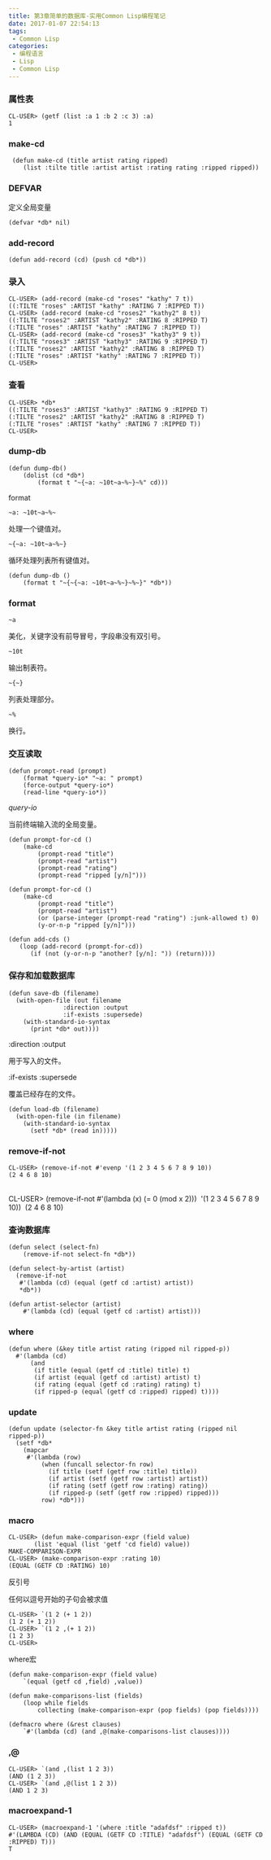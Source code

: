 ```yaml
---
title: 第3章简单的数据库-实用Common Lisp编程笔记
date: 2017-01-07 22:54:13
tags: 
 - Common Lisp
categories: 
 - 编程语言
 - Lisp
 - Common Lisp
---
```

### 属性表

    CL-USER> (getf (list :a 1 :b 2 :c 3) :a)
    1

### make-cd

     (defun make-cd (title artist rating ripped)
        (list :tilte title :artist artist :rating rating :ripped ripped))

### DEFVAR

定义全局变量

    (defvar *db* nil)

### add-record

    (defun add-record (cd) (push cd *db*))

### 录入

    CL-USER> (add-record (make-cd "roses" "kathy" 7 t))
    ((:TILTE "roses" :ARTIST "kathy" :RATING 7 :RIPPED T))
    CL-USER> (add-record (make-cd "roses2" "kathy2" 8 t))
    ((:TILTE "roses2" :ARTIST "kathy2" :RATING 8 :RIPPED T)
    (:TILTE "roses" :ARTIST "kathy" :RATING 7 :RIPPED T))
    CL-USER> (add-record (make-cd "roses3" "kathy3" 9 t))
    ((:TILTE "roses3" :ARTIST "kathy3" :RATING 9 :RIPPED T)
    (:TILTE "roses2" :ARTIST "kathy2" :RATING 8 :RIPPED T)
    (:TILTE "roses" :ARTIST "kathy" :RATING 7 :RIPPED T))
    CL-USER> 

### 查看

    CL-USER> *db*
    ((:TILTE "roses3" :ARTIST "kathy3" :RATING 9 :RIPPED T)
    (:TILTE "roses2" :ARTIST "kathy2" :RATING 8 :RIPPED T)
    (:TILTE "roses" :ARTIST "kathy" :RATING 7 :RIPPED T))
    CL-USER> 

### dump-db

    (defun dump-db()
        (dolist (cd *db*)
            (format t "~{~a: ~10t~a~%~}~%" cd)))


format

    ~a: ~10t~a~%~


处理一个键值对。

    ~{~a: ~10t~a~%~}

循环处理列表所有键值对。

    (defun dump-db ()
        (format t "~{~{~a: ~10t~a~%~}~%~}" *db*))

### format

    ~a

美化，关键字没有前导冒号，字段串没有双引号。

    ~10t

输出制表符。

    ~{~}

列表处理部分。

    ~%

换行。

### 交互读取

    (defun prompt-read (prompt)
        (format *query-io* "~a: " prompt)
        (force-output *query-io*)
        (read-line *query-io*))

*query-io*

当前终端输入流的全局变量。


    (defun prompt-for-cd () 
        (make-cd 
            (prompt-read "title")
            (prompt-read "artist")
            (prompt-read "rating")
            (prompt-read "ripped [y/n]")))
    	     
    (defun prompt-for-cd () 
        (make-cd 
            (prompt-read "title")
            (prompt-read "artist")
            (or (parse-integer (prompt-read "rating") :junk-allowed t) 0)
            (y-or-n-p "ripped [y/n]")))
    
    (defun add-cds ()
       (loop (add-record (prompt-for-cd))
          (if (not (y-or-n-p "another? [y/n]: ")) (return))))     

### 保存和加载数据库

    (defun save-db (filename)
      (with-open-file (out filename
    		       :direction :output
    		       :if-exists :supersede)
        (with-standard-io-syntax
          (print *db* out))))

:direction :output

用于写入的文件。

:if-exists :supersede

覆盖已经存在的文件。


    (defun load-db (filename)
      (with-open-file (in filename)
        (with-standard-io-syntax
          (setf *db* (read in)))))


### remove-if-not

    CL-USER> (remove-if-not #'evenp '(1 2 3 4 5 6 7 8 9 10))
    (2 4 6 8 10)


​    
​    CL-USER> (remove-if-not #'(lambda (x) (= 0 (mod x 2))) 
​    		'(1 2 3 4 5 6 7 8 9 10))
​    (2 4 6 8 10)


### 查询数据库


    (defun select (select-fn)
        (remove-if-not select-fn *db*))
      
    (defun select-by-artist (artist)
      (remove-if-not
       #'(lambda (cd) (equal (getf cd :artist) artist))
       *db*))
       
    (defun artist-selector (artist)
        #'(lambda (cd) (equal (getf cd :artist) artist)))

### where

    (defun where (&key title artist rating (ripped nil ripped-p))
      #'(lambda (cd)
          (and
           (if title (equal (getf cd :title) title) t)
           (if artist (equal (getf cd :artist) artist) t)
           (if rating (equal (getf cd :rating) rating) t)
           (if ripped-p (equal (getf cd :ripped) ripped) t))))

### update

    (defun update (selector-fn &key title artist rating (ripped nil ripped-p))
      (setf *db*
    	(mapcar
    	 #'(lambda (row)
    	     (when (funcall selector-fn row)
    	       (if title (setf (getf row :title) title))
    	       (if artist (setf (getf row :artist) artist))
    	       (if rating (setf (getf row :rating) rating))
    	       (if ripped-p (setf (getf row :ripped) ripped)))
    	     row) *db*)))

### macro

    CL-USER> (defun make-comparison-expr (field value)
    	   (list 'equal (list 'getf 'cd field) value))
    MAKE-COMPARISON-EXPR
    CL-USER> (make-comparison-expr :rating 10)
    (EQUAL (GETF CD :RATING) 10)

反引号

任何以逗号开始的子句会被求值

    CL-USER> `(1 2 (+ 1 2))
    (1 2 (+ 1 2))
    CL-USER> `(1 2 ,(+ 1 2))
    (1 2 3)
    CL-USER> 

where宏

    (defun make-comparison-expr (field value)
        `(equal (getf cd ,field) ,value))
    
    (defun make-comparisons-list (fields)
        (loop while fields
            collecting (make-comparison-expr (pop fields) (pop fields))))
    	      
    (defmacro where (&rest clauses)
        `#'(lambda (cd) (and ,@(make-comparisons-list clauses))))

### ,@

    CL-USER> `(and ,(list 1 2 3))
    (AND (1 2 3))
    CL-USER> `(and ,@(list 1 2 3))
    (AND 1 2 3)

### macroexpand-1

    CL-USER> (macroexpand-1 '(where :title "adafdsf" :ripped t))
    #'(LAMBDA (CD) (AND (EQUAL (GETF CD :TITLE) "adafdsf") (EQUAL (GETF CD :RIPPED) T)))
    T









​           